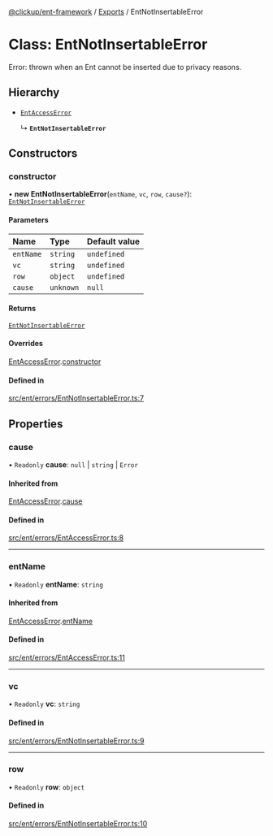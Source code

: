 [@clickup/ent-framework](../README.md) / [Exports](../modules.md) / EntNotInsertableError

# Class: EntNotInsertableError

Error: thrown when an Ent cannot be inserted due to privacy reasons.

## Hierarchy

- [`EntAccessError`](EntAccessError.md)

  ↳ **`EntNotInsertableError`**

## Constructors

### constructor

• **new EntNotInsertableError**(`entName`, `vc`, `row`, `cause?`): [`EntNotInsertableError`](EntNotInsertableError.md)

#### Parameters

| Name | Type | Default value |
| :------ | :------ | :------ |
| `entName` | `string` | `undefined` |
| `vc` | `string` | `undefined` |
| `row` | `object` | `undefined` |
| `cause` | `unknown` | `null` |

#### Returns

[`EntNotInsertableError`](EntNotInsertableError.md)

#### Overrides

[EntAccessError](EntAccessError.md).[constructor](EntAccessError.md#constructor)

#### Defined in

[src/ent/errors/EntNotInsertableError.ts:7](https://github.com/clickup/ent-framework/blob/master/src/ent/errors/EntNotInsertableError.ts#L7)

## Properties

### cause

• `Readonly` **cause**: ``null`` \| `string` \| `Error`

#### Inherited from

[EntAccessError](EntAccessError.md).[cause](EntAccessError.md#cause)

#### Defined in

[src/ent/errors/EntAccessError.ts:8](https://github.com/clickup/ent-framework/blob/master/src/ent/errors/EntAccessError.ts#L8)

___

### entName

• `Readonly` **entName**: `string`

#### Inherited from

[EntAccessError](EntAccessError.md).[entName](EntAccessError.md#entname)

#### Defined in

[src/ent/errors/EntAccessError.ts:11](https://github.com/clickup/ent-framework/blob/master/src/ent/errors/EntAccessError.ts#L11)

___

### vc

• `Readonly` **vc**: `string`

#### Defined in

[src/ent/errors/EntNotInsertableError.ts:9](https://github.com/clickup/ent-framework/blob/master/src/ent/errors/EntNotInsertableError.ts#L9)

___

### row

• `Readonly` **row**: `object`

#### Defined in

[src/ent/errors/EntNotInsertableError.ts:10](https://github.com/clickup/ent-framework/blob/master/src/ent/errors/EntNotInsertableError.ts#L10)
